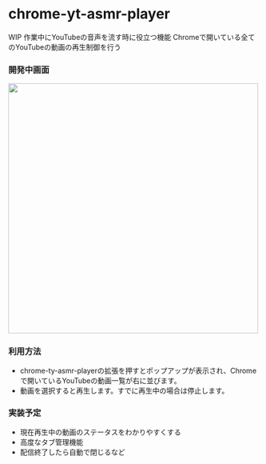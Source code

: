 # chrome-yt-asmr-player

WIP
作業中にYouTubeの音声を流す時に役立つ機能
Chromeで開いている全てのYouTubeの動画の再生制御を行う

### 開発中画面

<img src="https://user-images.githubusercontent.com/3260407/219857040-0910a581-3991-4cc6-8b68-12cdf162eef6.png" width="500px">

### 利用方法
- chrome-ty-asmr-playerの拡張を押すとポップアップが表示され、Chromeで開いているYouTubeの動画一覧が右に並びます。
- 動画を選択すると再生します。すでに再生中の場合は停止します。

### 実装予定
- 現在再生中の動画のステータスをわかりやすくする
- 高度なタブ管理機能
- 配信終了したら自動で閉じるなど
